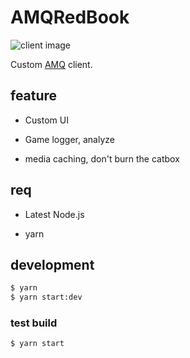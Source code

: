 # AMQRedBook

![client image](https://user-images.githubusercontent.com/37972714/105669040-d3fc0300-5f21-11eb-97e0-9d2d619542d6.png)

Custom [AMQ](https://animemusicquiz.com/) client.

## feature

* Custom UI

* Game logger, analyze

* media caching, don't burn the catbox

## req

* Latest Node.js

* yarn

## development

```sh
$ yarn
$ yarn start:dev
```

### test build

```sh
$ yarn start
```
